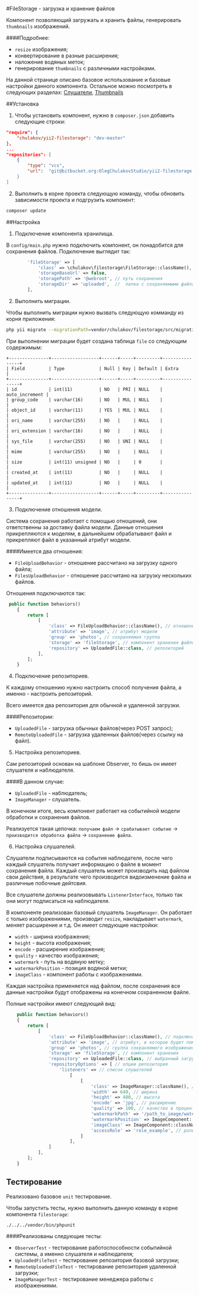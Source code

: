 #FileStorage - загрузка и хранение файлов

Компонент позволяющий загружать и хранить файлы, генерировать `thumbnails` изображений. 

####Подробнее: 
- `resize` изображения;
- конвертирование в разные расширения;
- наложение водяных меток;
- генерирование `thumbnails` с различными настройками.

На данной странице описано базовое использование и базовые настройки данного компонента. Остальное можно посмотреть в следующих разделах: 
[Слушатели](docs/listeners.md),
[Thumbnails](docs/thumbnails.md)

##Установка

1) Чтобы установить компонент, нужно в `composer.json` добавить следующие строки: 
```json
"require": {
    "chulakov/yii2-filestorage": "dev-master"
},
...
"repositories": [
    {
        "type": "vcs",
        "url":  "git@bitbucket.org:OlegChulakovStudio/yii2-filestorage.git
    }
]
```

2) Выполнить в корне проекта следующую команду, чтобы обновить зависимости проекта и подгрузить компонент: 
```bash
composer update
```

##Настройка

1) Подключение компонента хранилища. 

В `config/main.php` нужно подключить компонент, он понадобится для сохранения файлов. 
Подключение выглядит так: 
```php
        'fileStorage' => [
            'class' => \chulakov\filestorage\FileStorage::className(),
            'storageBaseUrl' => false,
            'storagePath' => '@webroot', // путь сохранения
            'storageDir' => 'uploaded',  //  папка с сохраняемыми файлами
        ],
```

2) Выполнить миграции. 

Чтобы выполнить миграции нужно вызвать следующую комманду из корня приложения:
```bash
php yii migrate --migrationPath=vendor/chulakov/filestorage/src/migration/
```

При выполнении миграции будет создана таблица `file` со следующим содержимым:

```
+---------------+------------------+------+-----+---------+----------------+
| Field         | Type             | Null | Key | Default | Extra          |
+---------------+------------------+------+-----+---------+----------------+
| id            | int(11)          | NO   | PRI | NULL    | auto_increment |
| group_code    | varchar(16)      | NO   | MUL | NULL    |                |
| object_id     | varchar(11)      | YES  | MUL | NULL    |                |
| ori_name      | varchar(255)     | NO   |     | NULL    |                |
| ori_extension | varchar(16)      | NO   |     | NULL    |                |
| sys_file      | varchar(255)     | NO   | UNI | NULL    |                |
| mime          | varchar(255)     | NO   |     | NULL    |                |
| size          | int(11) unsigned | NO   |     | 0       |                |
| created_at    | int(11)          | NO   |     | NULL    |                |
| updated_at    | int(11)          | NO   |     | NULL    |                |
+---------------+------------------+------+-----+---------+----------------+
```

3) Подключение отношения модели.

Система сохранения работает с помощью отношений, они ответственны за доставку файла модели.
Данные отношения прикрепляются к моделям, в дальнейшем обрабатывают файл и прикрепляют файл в указанный атрибут модели. 

####Имеется два отношения: 
- `FileUploadBehavior` - отношение рассчитано на загрузку одного файла;
- `FilesUploadBehavior` - отношение рассчитано на загрузку нескольких файлов. 

Отношения подключаются так: 
```php
 public function behaviors()
    {
        return [
            [
                'class' => FileUploadBehavior::className(), // отношение
                'attribute' => 'image', // атрибут модели
                'group' => 'photos', // сохраняемая группа
                'storage' => 'fileStorage', // компонент хранения файлов 
                'repository' => UploadedFile::class, // репозиторий
            ],
        ];
    }
```
4) Подключение репозиториев.

К каждому отношению нужно настроить способ получения файла, а именно - настроить репозиторий. 

Всего имеется два репозитория для обычной и удаленной загрузки.

####Репозитории: 
- `UploadedFile` - загрузка обычных файлов(через POST запрос);
- `RemoteUploadedFile` - загрузка удаленных файлов(через ссылку на файл).

5) Настройка репозиториев.

Сам репозиторий основан на шаблоне Observer, то бишь он имеет слушателя и наблюдателя.

####В данном случае: 
- `UploadedFile` - наблюдатель;
- `ImageManager` - слушатель.

В конечном итоге, весь компонент работает на событийной модели обработки и сохранения файлов. 

Реализуется такая цепочка:
`получаем файл` -> `срабатывает событие` -> `производится обработка файла` -> `сохранение файла`.

6) Настройка слушателей.

Слушатели подписываются на события наблюдателя, после чего каждый слушатель получает информацию о файле в момент сохранения файла. Каждый слушатель может производить над файлом свои действия, в результате чего производится видоизменение файла и различные побочные дейтсвия.

Все слушатели должны реализовывать `ListenerInterface`, только так они могут подписаться на наблюдателя.

В компоненте реализован базовый слушатель `ImageManager`. Он работает с только изображениями, производит  `resize`, накладывает `watermark`, меняет расширение и т.д. Он имеет следующие настройки: 

- `width` - ширина изображения;
- `height` - высота изображения;
- `encode` - расширение изображения;
- `quality` - качество изображения;
- `watermark` - путь на водяную метку;
- `watermarkPosition` - позиция водяной метки;
- `imageClass` - компонент работы с изображениями.

Каждая настройка применяется над файлом, после сохранения все данные настройки будут отображены на конечном сохраненном файле.

Полные настройки имеют следующий вид: 
```php
    public function behaviors()
    {
        return [
            [
                'class' => FileUploadBehavior::className(), // подключаемое отношение
                'attribute' => 'image', // атрибут, в которое будет помещен файл
                'group' => 'photos', // группа сохраняемого изображения
                'storage' => 'fileStorage', // компонент хранения
                'repository' => UploadedFile::class, // выбранный загрузчик
                'repositoryOptions' => [ // опции репозитория
                    'listeners' => // список слушателей
                        [
                            [
                                'class' => ImageManager::className(), // класс слушателя
                                'width' => 640, // ширина
                                'height' => 480, // высота
                                'encode' => 'jpg', // расширение
                                'quality' => 100, // качество в процентах
                                'watermarkPath' => '/path_to_image/watermark.png', // наложенная водяная метка
                                'watermarkPosition' => ImageComponent::POSITION_CENTER, // позиция водяной метки
                                'imageClass' => ImageComponent::className() // класс работы с изображениями
                                'accessRole' => 'role_example', // роль разрешенная для работы с изображениями
                            ]
                        ],
                ]
            ],
        ];
    }
```

## Тестирование

Реализовано базовое `unit` тестирование. 

Чтобы запустить тесты, нужно выполнить данную команду в корне компонента `filestorage`: 
```bash
./../../vendor/bin/phpunit
```

####Реализованы следующие тесты: 
- `ObserverTest` - тестирование работоспособности событийной системы, а именно слушателя и наблюдателя;
- `UploadedFileTest` - тестирование репозитория базовой загрузки;
- `RemoteUploadedFileTest` - тестирование репозитория удаленной загрузки; 
- `ImageManagerTest` - тестирование менеджера работы с изображениями.